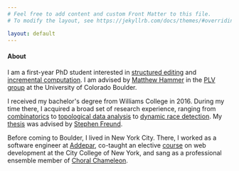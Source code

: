 ```yaml
---
# Feel free to add content and custom Front Matter to this file.
# To modify the layout, see https://jekyllrb.com/docs/themes/#overriding-theme-defaults

layout: default
---
```

#### About

I am a first-year PhD student interested in [structured editing](http://hazel.org/) and [incremental computation](http://adapton.org/). I am advised by [Matthew Hammer](http://matthewhammer.org/) in the [PLV group](https://plv.colorado.edu/) at the University of Colorado Boulder.

I received my bachelor's degree from Williams College in 2016. During my time there, I acquired a broad set of research experience, ranging from [combinatorics](https://www.sciencedirect.com/science/article/pii/S0022314X1500181X) to [topological data analysis](assets/docs/nzp.pdf) to [dynamic race detection](assets/docs/poster.pdf). My [thesis](assets/docs/thesis.pdf) was advised by [Stephen Freund](http://www.cs.williams.edu/~freund/index.html).

Before coming to Boulder, I lived in New York City. There, I worked as a software engineer at [Addepar](https://addepar.com/), co-taught an elective [course](https://michelleshu.github.io/web-development/) on web development at the City College of New York, and sang as a professional ensemble member of [Choral Chameleon](http://www.choralchameleon.com/).
